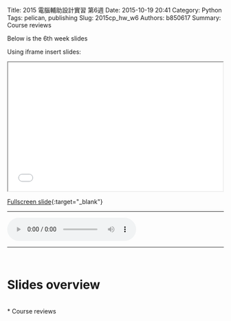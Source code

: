 Title: 2015 電腦輔助設計實習 第6週
Date: 2015-10-19 20:41
Category: Python
Tags: pelican, publishing
Slug: 2015cp_hw_w6
Authors: b850617
Summary: Course reviews

Below is the 6th week slides

Using iframe insert slides:

<iframe src="2015cadpslidesw6.html" width="500" height="300"></iframe>

[Fullscreen slide](2015cadpslidesw6.html){:target="_blank"}
<br>
<hr>
<html>
<head>
<title>one of us.mp3</title>
</head>
<body>
    <audio controls pause loop>
        <source src="https://copy.com/ITOl2LH73BzCm32f">
    </audio>
</body>
</html>
<hr>
<br>

Slides overview
============

<br>
  * Course reviews
<br>
  
  
